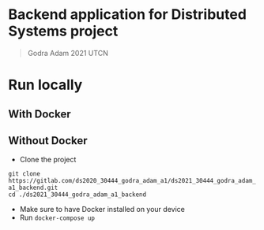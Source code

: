 # Backend application for Distributed Systems project
> Godra Adam 2021 UTCN

# Run locally

## With Docker
## Without Docker
- Clone the project  

`git clone https://gitlab.com/ds2020_30444_godra_adam_a1/ds2021_30444_godra_adam_a1_backend.git`  
`cd ./ds2021_30444_godra_adam_a1_backend`  

- Make sure to have Docker installed on your device
- Run `docker-compose up`